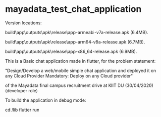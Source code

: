 # mayadata_test_chat_application

Version locations:

 build\app\outputs\apk\release\app-armeabi-v7a-release.apk (6.4MB).
 
 build\app\outputs\apk\release\app-arm64-v8a-release.apk (6.7MB).
 
 build\app\outputs\apk\release\app-x86_64-release.apk (6.9MB).
 
This is a Basic chat application made in flutter, for the problem statement:

 "Design/Develop a web/mobile simple chat application and deployed it on any Cloud Provider
 Mandatory: Deploy on any Cloud provider"

of the Mayadata final campus recruitment drive at KIIT DU (30/04/2020) (developer role)


To build the application in debug mode:

 cd /lib
 flutter run
